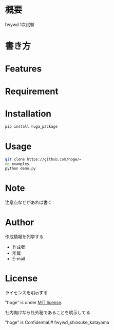 # 概要 
fwywd 1次試験
 
# 書き方

# Features
  
# Requirement
  
 
# Installation

```bash
pip install huga_package
```
 
# Usage
 
```bash
git clone https://github.com/hoge/~
cd examples
python demo.py
```
 
# Note
 
注意点などがあれば書く
 
# Author
 
作成情報を列挙する
 
* 作成者
* 所属
* E-mail
 
# License
ライセンスを明示する
 
"hoge" is under [MIT license](https://en.wikipedia.org/wiki/MIT_License).
 
社内向けなら社外秘であることを明示してる
 
"hoge" is Confidential.# fwywd_shinsuke_katayama
